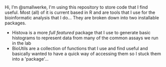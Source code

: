Hi, I’m @smallwerke, I'm using this repository to store code that I find useful. Most (all) of it is current based in R and are tools that I use for the bioinformatic analysis that I do... They are broken down into two installable packages.

- Histova is a more *full featured* package that I use to generate basic histograms to represent data from many of the common assays we run in the lab
- BioUtils are a collection of functions that I use and find useful and basically wanted to have a quick way of accessing them so I stuck them into a 'package'...
